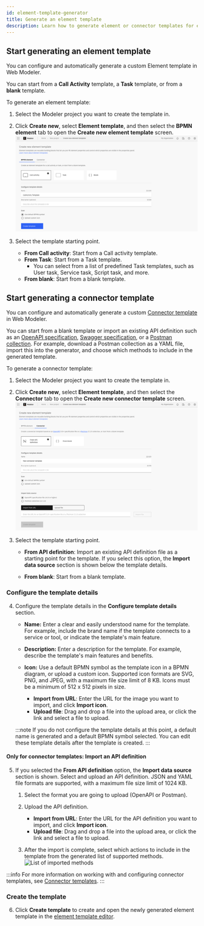 ```yaml
---
id: element-template-generator
title: Generate an element template
description: Learn how to generate element or connector templates for easier custom reusable elements creation.
---
```


## Start generating an element template

You can configure and automatically generate a custom Element template in Web Modeler.

You can start from a **Call Activity** template, a **Task** template, or from a **blank** template.

To generate an element template:

1. Select the Modeler project you want to create the template in.
2. Click **Create new**, select **Element template**, and then select the **BPMN element** tab to open the **Create new element template** screen.
   ![Create the new element template](./img/configure-element-template-details.png)

3. Select the template starting point.
   - **From Call activity**: Start from a Call activity template.
   - **From Task**: Start from a Task template.
     - You can select from a list of predefined Task templates, such as User task, Service task, Script task, and more.
   - **From blank**: Start from a blank template.

## Start generating a connector template

You can configure and automatically generate a custom [Connector template](/components/connectors/custom-built-connectors/connector-templates.md) in Web Modeler.

You can start from a blank template or import an existing API definition such as an [OpenAPI specification](https://swagger.io/resources/open-api/), [Swagger specification](https://swagger.io/resources/open-api/), or a [Postman collection](https://www.postman.com/collection/). For example, download a Postman collection as a YAML file, import this into the generator, and choose which methods to include in the generated template.

To generate a connector template:

1. Select the Modeler project you want to create the template in.
2. Click **Create new**, select **Element template**, and then select the **Connector** tab to open the **Create new connector template** screen.
   ![Create the new connector template](./img/configure-connector-template-details.png)

3. Select the template starting point.
   - **From API definition**: Import an existing API definition file as a starting point for the template. If you select this option, the **Import data source** section is shown below the template details.

   - **From blank**: Start from a blank template.

### Configure the template details

4. Configure the template details in the **Configure template details** section.
   - **Name:** Enter a clear and easily understood name for the template. For example, include the brand name if the template connects to a service or tool, or indicate the template's main feature.

   - **Description:** Enter a description for the template. For example, describe the template's main features and benefits.

   - **Icon:** Use a default BPMN symbol as the template icon in a BPMN diagram, or upload a custom icon. Supported icon formats are SVG, PNG, and JPEG, with a maximum file size limit of 8 KB. Icons must be a minimum of 512 x 512 pixels in size.
     - **Import from URL**: Enter the URL for the image you want to import, and click **Import icon**.
     - **Upload file**: Drag and drop a file into the upload area, or click the link and select a file to upload.

   :::note
   If you do not configure the template details at this point, a default name is generated and a default BPMN symbol selected. You can edit these template details after the template is created.
   :::

#### Only for connector templates: Import an API definition

5. If you selected the **From API definition** option, the **Import data source** section is shown. Select and upload an API definition. JSON and YAML file formats are supported, with a maximum file size limit of 1024 KB.
   1. Select the format you are going to upload (OpenAPI or Postman).
   1. Upload the API definition.
      - **Import from URL**: Enter the URL for the API definition you want to import, and click **Import icon**.
      - **Upload file**: Drag and drop a file into the upload area, or click the link and select a file to upload.

   1. After the import is complete, select which actions to include in the template from the generated list of supported methods.
      ![List of imported methods](./img/Imported-methods.png)

:::info
For more information on working with and configuring connector templates, see [Connector templates](/components/connectors/custom-built-connectors/connector-templates.md).
:::

### Create the template

6. Click **Create template** to create and open the newly generated element template in the [element template editor](/components/connectors/manage-connector-templates.md).
